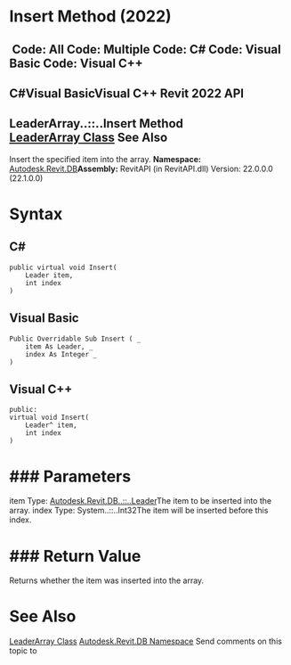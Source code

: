 # Insert Method (2022)

﻿
 Code: All Code: Multiple Code: C# Code: Visual Basic Code: Visual C++   
---  
C#Visual BasicVisual C++
Revit 2022 API  
---  
LeaderArray..::..Insert Method   
[LeaderArray Class](65617b56-3f9f-447b-8b24-66eda86f684a.md "LeaderArray Class") See Also  
---  
Insert the specified item into the array.
**Namespace:** [Autodesk.Revit.DB](87546ba7-461b-c646-cbb1-2cb8f5bff8b2.md "Autodesk.Revit.DB Namespace")**Assembly:** RevitAPI (in RevitAPI.dll) Version: 22.0.0.0 (22.1.0.0)
# Syntax
C#  
---  
```text
public virtual void Insert(
	Leader item,
	int index
)
```
  
Visual Basic  
---  
```text
Public Overridable Sub Insert ( _
	item As Leader, _
	index As Integer _
)
```
  
Visual C++  
---  
```text
public:
virtual void Insert(
	Leader^ item, 
	int index
)
```
  
# ### Parameters
item
    Type: [Autodesk.Revit.DB..::..Leader](66228564-d8b8-fc81-454c-e175528f7188.md "Leader Class")The item to be inserted into the array.
index
    Type: System..::..Int32The item will be inserted before this index.
# ### Return Value
Returns whether the item was inserted into the array.
# See Also
[LeaderArray Class](65617b56-3f9f-447b-8b24-66eda86f684a.md "LeaderArray Class")
[Autodesk.Revit.DB Namespace](87546ba7-461b-c646-cbb1-2cb8f5bff8b2.md "Autodesk.Revit.DB Namespace")
Send comments on this topic to 